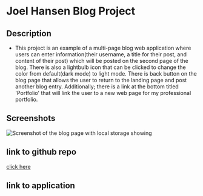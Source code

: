 # Joel Hansen Blog Project

## Description
- This project is an example of a multi-page blog web application where users can enter information(their username, a title for their post, and content of their post) which will be posted on the second page of the blog.  There is also a lightbulb icon that can be clicked to change the color from default(dark mode) to light mode.  There is back button on the blog page that allows the user to return to the landing page and post another blog entry.  Additionally; there is a link at the bottom titled 'Portfolio' that will link the user to a new web page for my professional portfolio.   

## Screenshots
![Screenshot of the blog page with local storage showing](<Screenshot (21).png>)

 

## link to github repo 
[click here](https://github.com/JoelhansenMN/blog-project/tree/master)

## link to application


